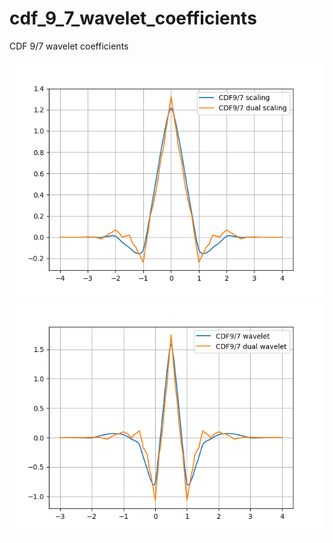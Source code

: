 # cdf_9_7_wavelet_coefficients
CDF 9/7 wavelet coefficients

!['plt'](https://github.com/fukuroder/cdf_9_7_wavelet_coefficients/blob/master/cdf_9_7_scaling.png)
!['plt'](https://github.com/fukuroder/cdf_9_7_wavelet_coefficients/blob/master/cdf_9_7_wavelet.png)
